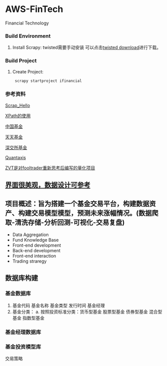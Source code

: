 # AWS-FinTech
Financial Technology

### Build Environment
1. Install Scrapy: twisted需要手动安装 可以点击[twisted download](https://www.lfd.uci.edu/~gohlke/pythonlibs/#twisted)进行下载。

### Build Project
1. Create Project:
   ```
    scrapy startproject ifinancial
   ```

### 参考资料
[Scrap_Hello](https://www.pythonf.cn/read/99261)

[XPath的使用](https://zhuanlan.zhihu.com/p/29436838)

[中国基金](https://cn.investing.com/funds/china-funds)

[天天基金](http://fund.eastmoney.com/data/xinfund.html)

[深交所基金](http://www.szse.cn/market/product/list/all/index.html)

[Quantaxis](https://github.com/quantaxis/quantaxis)

[ZVT是对fooltrader重新思考后编写的量化项目](https://github.com/zvtvz/zvt)

[界面很美观，数据设计可参考](https://github.com/minicloudsky/eastmoney)
---

## 项目概述：旨为搭建一个基金交易平台，构建数据资产、构建交易模型模型，预测未来涨幅情况。(数据爬取-清洗存储-分析回测-可视化-交易复盘)
- Data Aggregation
- Fund Knowledge Base
- Front-end development
- Back-end development
- Front-end interaction
- Trading straregy

## 数据库构建

### 基金数据库
1. 基金代码 基金名称 基金类型 发行时间 基金经理
2. 基金分类：
    a. 按照投资标准分类：货币型基金 股票型基金 债券型基金 混合型基金 指数型基金
### 基金经理数据库

### 基金投资模型库
交易策略


